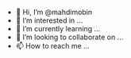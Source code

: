 - 👋 Hi, I’m @mahdimobin
- 👀 I’m interested in ...
- 🌱 I’m currently learning ...
- 💞️ I’m looking to collaborate on ...
- 📫 How to reach me ...

<!---
mahdimobin/mahdimobin is a ✨ special ✨ repository because its `README.md` (this file) appears on your GitHub profile.
You can click the Preview link to take a look at your changes.
--->
